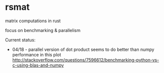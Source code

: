 # rsmat

matrix computations in rust

focus on benchmarking & parallelism

Current status:
  - 04/18 - parallel version of dot product seems to do better than numpy performance in this plot http://stackoverflow.com/questions/7596612/benchmarking-python-vs-c-using-blas-and-numpy 
